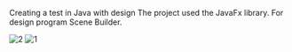 Creating a test in Java with design
The project used the JavaFx library. For design program Scene Builder.

![2](https://user-images.githubusercontent.com/98831174/211222275-575765f1-b0b3-4562-b177-3bf401719e39.png)
![1](https://user-images.githubusercontent.com/98831174/211222278-642b4c4d-886c-49d7-b08d-9bb0114a6019.png)
